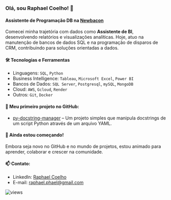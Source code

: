
### Olá, sou Raphael Coelho! 👋

#### Assistente de Programação DB na [Newbacon](https://www.newbacon.com/)

Comecei minha trajetória com dados como **Assistente de BI**, desenvolvendo relatórios e visualizações analíticas. Hoje, atuo na manutenção de bancos de dados SQL e na programação de disparos de CRM, contribuindo para soluções orientadas a dados.

#### 🛠 **Tecnologias e Ferramentas**  
- Linguagens: `SQL`, `Python`  
- Business Intelligence: `Tableau`, `Microsoft Excel`, `Power BI`
- Bancos de Dados: `SQL Server`, `Postgresql`, `mySQL`, `MongoDB`
- Cloud: `AWS`, `Gcloud`, `Render`
- Outros: `Git`, `Docker`

#### 🔧 **Meu primeiro projeto no GitHub:**  
- [py-docstring-manager](https://github.com/pagueru/py-docstring-manager) – Um projeto simples que manipula docstrings de um script Python através de um arquivo YAML.

#### 🌱 **Ainda estou começando!**  
Embora seja novo no GitHub e no mundo de projetos, estou animado para aprender, colaborar e crescer na comunidade.

#### 📫 **Contato:**  
- LinkedIn: [Raphael Coelho](https://www.linkedin.com/in/raphaelhvcoelho/)
- E-mail: [raphael.phael@gmail.com](mailto:raphael.phael@gmail.com)

![views](https://komarev.com/ghpvc/?username=pagueru&base=12&color=313131&label=views)